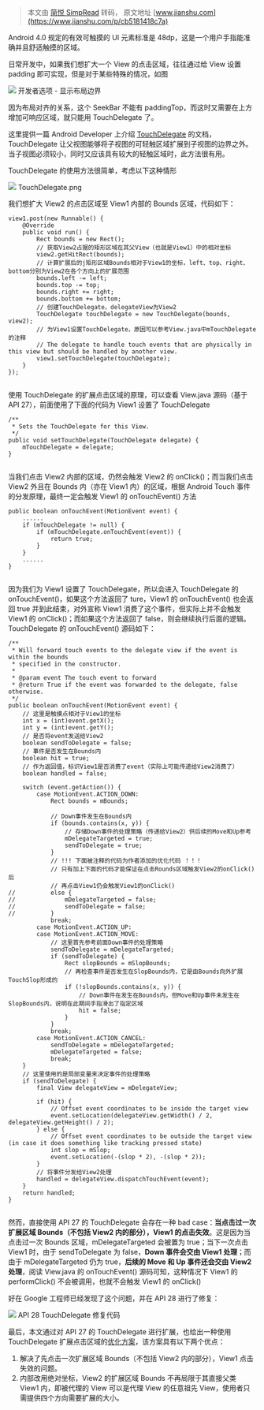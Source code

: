 > 本文由 [简悦 SimpRead](http://ksria.com/simpread/) 转码， 原文地址 [www.jianshu.com](https://www.jianshu.com/p/cb5181418c7a)

Android 4.0 规定的有效可触摸的 UI 元素标准是 48dp，这是一个用户手指能准确并且舒适触摸的区域。

日常开发中，如果我们想扩大一个 View 的点击区域，往往通过给 View 设置 padding 即可实现，但是对于某些特殊的情况，如图

![](http://upload-images.jianshu.io/upload_images/1141787-0ce7d6085855a626.png) 开发者选项 - 显示布局边界

因为布局对齐的关系，这个 SeekBar 不能有 paddingTop，而这时又需要在上方增加可响应区域，就只能用 TouchDelegate 了。

这里提供一篇 Android Developer 上介绍 [TouchDelegate](https://links.jianshu.com/go?to=https%3A%2F%2Fdeveloper.android.com%2Ftraining%2Fgestures%2Fviewgroup%23delegate) 的文档，TouchDelegate 让父视图能够将子视图的可轻触区域扩展到子视图的边界之外。当子视图必须较小，同时又应该具有较大的轻触区域时，此方法很有用。

TouchDelegate 的使用方法很简单，考虑以下这种情形

![](http://upload-images.jianshu.io/upload_images/1199413-0da4b780dffa2111.png) TouchDelegate.png

我们想扩大 View2 的点击区域至 View1 内部的 Bounds 区域，代码如下：

```
view1.post(new Runnable() {
    @Override
    public void run() {
        Rect bounds = new Rect();
        // 获取View2占据的矩形区域在其父View（也就是View1）中的相对坐标
        view2.getHitRect(bounds);
        // 计算扩展后的j矩形区域Bounds相对于View1的坐标，left、top、right、bottom分别为View2在各个方向上的扩展范围
        bounds.left -= left;
        bounds.top -= top;
        bounds.right += right;
        bounds.bottom += bottom;
        // 创建TouchDelegate，delegateView为View2
        TouchDelegate touchDelegate = new TouchDelegate(bounds, view2);
        // 为View1设置TouchDelegate，原因可以参考View.java中mTouchDelegate的注释
        // The delegate to handle touch events that are physically in this view but should be handled by another view.
        view1.setTouchDelegate(touchDelegate);
    }
});


```

使用 TouchDelegate 的扩展点击区域的原理，可以查看 View.java 源码（基于 API 27），前面使用了下面的代码为 View1 设置了 TouchDelegate

```
/**
 * Sets the TouchDelegate for this View.
 */
public void setTouchDelegate(TouchDelegate delegate) {
    mTouchDelegate = delegate;
}


```

当我们点击 View2 内部的区域，仍然会触发 View2 的 onClick()；而当我们点击 View2 外且在 Bounds 内（亦在 View1 内）的区域，根据 Android Touch 事件的分发原理，最终一定会触发 View1 的 onTouchEvent() 方法

```
public boolean onTouchEvent(MotionEvent event) {
    ......
    if (mTouchDelegate != null) {
        if (mTouchDelegate.onTouchEvent(event)) {
            return true;
        }
    }
    ......
}


```

因为我们为 View1 设置了 TouchDelegate，所以会进入 TouchDelegate 的 onTouchEvent()，如果这个方法返回了 ture，View1 的 onTouchEvent() 也会返回 true 并到此结束，对外宣称 View1 消费了这个事件，但实际上并不会触发 View1 的 onClick()；而如果这个方法返回了 false，则会继续执行后面的逻辑。TouchDelegate 的 onTouchEvent() 源码如下：

```
/**
 * Will forward touch events to the delegate view if the event is within the bounds
 * specified in the constructor.
 *
 * @param event The touch event to forward
 * @return True if the event was forwarded to the delegate, false otherwise.
 */
public boolean onTouchEvent(MotionEvent event) {
    // 这里是触摸点相对于View1的坐标
    int x = (int)event.getX();
    int y = (int)event.getY();
    // 是否将event发送给View2
    boolean sendToDelegate = false;
    // 事件是否发生在Bounds内
    boolean hit = true;
    // 作为返回值，标识View1是否消费了event（实际上可能传递给View2消费了）
    boolean handled = false;

    switch (event.getAction()) {
        case MotionEvent.ACTION_DOWN:
            Rect bounds = mBounds;

            // Down事件发生在Bounds内
            if (bounds.contains(x, y)) {
                // 存储Down事件的处理策略（传递给View2）供后续的Move和Up参考
                mDelegateTargeted = true;
                sendToDelegate = true;
            }
            // !!! 下面被注释的代码为作者添加的优化代码 ！！！
            // 只有加上下面的代码才能保证在点击Rounds区域触发View2的onClick()后
            // 再点击View1仍会触发View1的onClick()
//          else {
//              mDelegateTargeted = false;
//              sendToDelegate = false;
//          }
            break;
        case MotionEvent.ACTION_UP:
        case MotionEvent.ACTION_MOVE:
            // 这里首先参考前面Down事件的处理策略
            sendToDelegate = mDelegateTargeted;
            if (sendToDelegate) {
                Rect slopBounds = mSlopBounds;
                // 再检查事件是否发生在SlopBounds内，它是由Bounds向外扩展TouchSlop形成的
                if (!slopBounds.contains(x, y)) {
                    // Down事件在发生在Bounds内，但Move和Up事件未发生在SlopBounds内，说明在此期间手指滑出了指定区域
                    hit = false;
                }
            }
            break;
        case MotionEvent.ACTION_CANCEL:
            sendToDelegate = mDelegateTargeted;
            mDelegateTargeted = false;
            break;
    }
    // 这里使用的是局部变量来决定事件的处理策略
    if (sendToDelegate) {
        final View delegateView = mDelegateView;

        if (hit) {
            // Offset event coordinates to be inside the target view
            event.setLocation(delegateView.getWidth() / 2, delegateView.getHeight() / 2);
        } else {
            // Offset event coordinates to be outside the target view (in case it does something like tracking pressed state)
            int slop = mSlop;
            event.setLocation(-(slop * 2), -(slop * 2));
        }
        // 将事件分发给View2处理
        handled = delegateView.dispatchTouchEvent(event);
    }
    return handled;
}


```

然而，直接使用 API 27 的 TouchDelegate 会存在一种 bad case：**当点击过一次扩展区域 Bounds（不包括 View2 内的部分），View1 的点击失效**。这是因为当点击过一次 Bounds 区域，mDelegateTargeted 会被置为 true；当下一次点击 View1 时，由于 sendToDelegate 为 false，**Down 事件会交由 View1 处理**；而由于 mDelegateTargeted 仍为 true，**后续的 Move 和 Up 事件还会交由 View2 处理**，阅读 View.java 的 onTouchEvent() 源码可知，这种情况下 View1 的 performClick() 不会被调用，也就不会触发 View1 的 onClick()

好在 Google 工程师已经发现了这个问题，并在 API 28 进行了修复：

![](http://upload-images.jianshu.io/upload_images/1199413-b5bc527dc629af76.png) API 28 TouchDelegate 修复代码

最后，本文通过对 API 27 的 TouchDelegate 进行扩展，也给出一种使用 TouchDelegate 扩展点击区域的[优化方案](https://links.jianshu.com/go?to=https%3A%2F%2Fgithub.com%2Fstevewang41%2FBestTouchDelegate)，该方案具有以下两个优点：

1. 解决了先点击一次扩展区域 Bounds（不包括 View2 内的部分），View1 点击失效的问题。
2. 内部改用绝对坐标，View2 的扩展区域 Bounds 不再局限于其直接父类 View1 内，即被代理的 View 可以是代理 View 的任意祖先 View，使用者只需提供四个方向需要扩展的大小。
